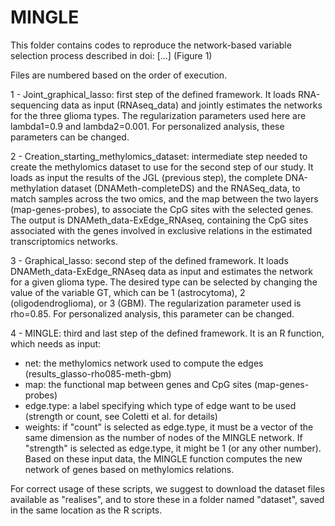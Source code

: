 # MINGLE
This folder contains codes to reproduce the network-based variable selection process described in doi: [...] (Figure 1) 

Files are numbered based on the order of execution.

1 - Joint_graphical_lasso: first step of the defined framework. It loads RNA-sequencing data as input (RNAseq_data) and jointly estimates the networks for the three glioma types. The regularization parameters used here are lambda1=0.9 and lambda2=0.001. For personalized analysis, these parameters can be changed. 

2 - Creation_starting_methylomics_dataset: intermediate step needed to create the methylomics dataset to use for the second step of our study. It loads as input the results of the JGL (previous step), the complete DNA-methylation dataset (DNAMeth-completeDS) and the RNASeq_data, to match samples across the two omics, and the map between the two layers (map-genes-probes), to associate the CpG sites with the selected genes. The output is DNAMeth_data-ExEdge_RNAseq, containing the CpG sites associated with the genes involved in exclusive relations in the estimated transcriptomics networks.

3 - Graphical_lasso: second step of the defined framework. It loads DNAMeth_data-ExEdge_RNAseq data as input and estimates the network for a given glioma type. The desired type can be selected by changing the value of the variable GT, which can be 1 (astrocytoma), 2 (oligodendroglioma), or 3 (GBM). The regularization parameter used is rho=0.85. For personalized analysis, this parameter can be changed. 

4 - MINGLE: third and last step of the defined framework. It is an R function, which needs as input:
  - net: the methylomics network used to compute the edges (results_glasso-rho085-meth-gbm)
  - map: the functional map between genes and CpG sites (map-genes-probes)
  - edge.type: a label specifying which type of edge want to be used (strength or count, see Coletti et al. for details)
  - weights: if "count" is selected as edge.type, it must be a vector of the same dimension as the number of nodes of the MINGLE network. If "strength" is selected as edge.type, it might be 1 (or any other number).
Based on these input data, the MINGLE function computes the new network of genes based on methylomics relations.

For correct usage of these scripts, we suggest to download the dataset files available as "realises", and to store these in a folder named "dataset", saved in the same location as the R scripts.
